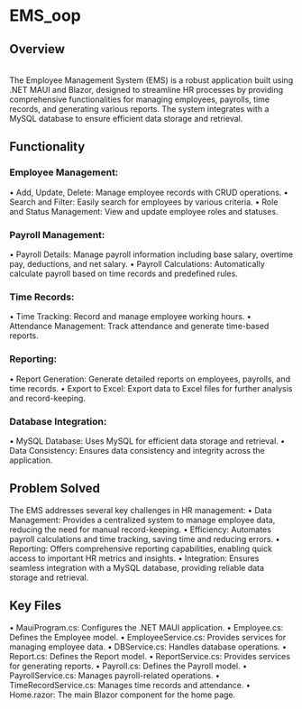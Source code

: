# EMS_oop

## Overview
<br>
The Employee Management System (EMS) is a robust application built using .NET MAUI and Blazor, designed to streamline HR processes by providing 
comprehensive functionalities for managing employees, payrolls, time records, and generating various reports. 
The system integrates with a MySQL database to ensure efficient data storage and retrieval.

<br>

## Functionality

### Employee Management:
•	Add, Update, Delete: Manage employee records with CRUD operations.
•	Search and Filter: Easily search for employees by various criteria.
•	Role and Status Management: View and update employee roles and statuses.

### Payroll Management:
•	Payroll Details: Manage payroll information including base salary, overtime pay, deductions, and net salary.
•	Payroll Calculations: Automatically calculate payroll based on time records and predefined rules.

### Time Records:
•	Time Tracking: Record and manage employee working hours.
•	Attendance Management: Track attendance and generate time-based reports.

### Reporting:
•	Report Generation: Generate detailed reports on employees, payrolls, and time records.
•	Export to Excel: Export data to Excel files for further analysis and record-keeping.

### Database Integration:
•	MySQL Database: Uses MySQL for efficient data storage and retrieval.
•	Data Consistency: Ensures data consistency and integrity across the application.


## Problem Solved

The EMS addresses several key challenges in HR management:
•	Data Management: Provides a centralized system to manage employee data, reducing the need for manual record-keeping.
•	Efficiency: Automates payroll calculations and time tracking, saving time and reducing errors.
•	Reporting: Offers comprehensive reporting capabilities, enabling quick access to important HR metrics and insights.
•	Integration: Ensures seamless integration with a MySQL database, providing reliable data storage and retrieval.

## Key Files
•	MauiProgram.cs: Configures the .NET MAUI application.
•	Employee.cs: Defines the Employee model.
•	EmployeeService.cs: Provides services for managing employee data.
•	DBService.cs: Handles database operations.
•	Report.cs: Defines the Report model.
•	ReportService.cs: Provides services for generating reports.
•	Payroll.cs: Defines the Payroll model.
•	PayrollService.cs: Manages payroll-related operations.
•	TimeRecordService.cs: Manages time records and attendance.
•	Home.razor: The main Blazor component for the home page.


